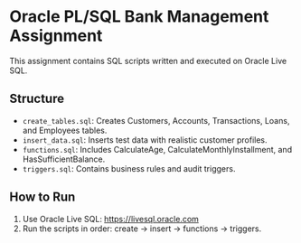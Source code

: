 # Oracle PL/SQL Bank Management Assignment

This assignment contains SQL scripts written and executed on Oracle Live SQL.

## Structure
- `create_tables.sql`: Creates Customers, Accounts, Transactions, Loans, and Employees tables.
- `insert_data.sql`: Inserts test data with realistic customer profiles.
- `functions.sql`: Includes CalculateAge, CalculateMonthlyInstallment, and HasSufficientBalance.
- `triggers.sql`: Contains business rules and audit triggers.

## How to Run
1. Use Oracle Live SQL: https://livesql.oracle.com
2. Run the scripts in order: create → insert → functions → triggers.
